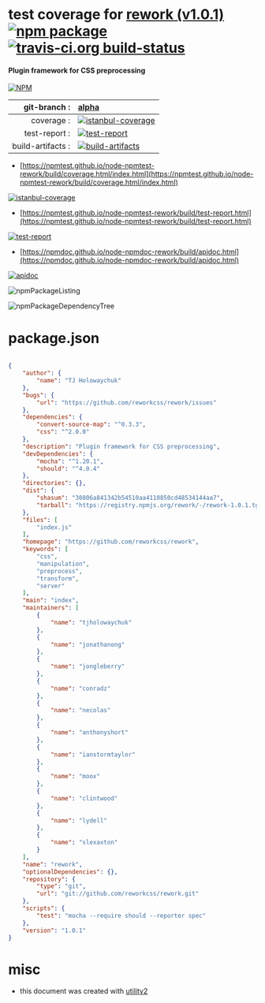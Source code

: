 # test coverage for  [rework (v1.0.1)](https://github.com/reworkcss/rework)  [![npm package](https://img.shields.io/npm/v/npmtest-rework.svg?style=flat-square)](https://www.npmjs.org/package/npmtest-rework) [![travis-ci.org build-status](https://api.travis-ci.org/npmtest/node-npmtest-rework.svg)](https://travis-ci.org/npmtest/node-npmtest-rework)
#### Plugin framework for CSS preprocessing

[![NPM](https://nodei.co/npm/rework.png?downloads=true&downloadRank=true&stars=true)](https://www.npmjs.com/package/rework)

| git-branch : | [alpha](https://github.com/npmtest/node-npmtest-rework/tree/alpha)|
|--:|:--|
| coverage : | [![istanbul-coverage](https://npmtest.github.io/node-npmtest-rework/build/coverage.badge.svg)](https://npmtest.github.io/node-npmtest-rework/build/coverage.html/index.html)|
| test-report : | [![test-report](https://npmtest.github.io/node-npmtest-rework/build/test-report.badge.svg)](https://npmtest.github.io/node-npmtest-rework/build/test-report.html)|
| build-artifacts : | [![build-artifacts](https://npmtest.github.io/node-npmtest-rework/glyphicons_144_folder_open.png)](https://github.com/npmtest/node-npmtest-rework/tree/gh-pages/build)|

- [https://npmtest.github.io/node-npmtest-rework/build/coverage.html/index.html](https://npmtest.github.io/node-npmtest-rework/build/coverage.html/index.html)

[![istanbul-coverage](https://npmtest.github.io/node-npmtest-rework/build/screenCapture.buildCi.browser.%252Ftmp%252Fbuild%252Fcoverage.lib.html.png)](https://npmtest.github.io/node-npmtest-rework/build/coverage.html/index.html)

- [https://npmtest.github.io/node-npmtest-rework/build/test-report.html](https://npmtest.github.io/node-npmtest-rework/build/test-report.html)

[![test-report](https://npmtest.github.io/node-npmtest-rework/build/screenCapture.buildCi.browser.%252Ftmp%252Fbuild%252Ftest-report.html.png)](https://npmtest.github.io/node-npmtest-rework/build/test-report.html)

- [https://npmdoc.github.io/node-npmdoc-rework/build/apidoc.html](https://npmdoc.github.io/node-npmdoc-rework/build/apidoc.html)

[![apidoc](https://npmdoc.github.io/node-npmdoc-rework/build/screenCapture.buildCi.browser.%252Ftmp%252Fbuild%252Fapidoc.html.png)](https://npmdoc.github.io/node-npmdoc-rework/build/apidoc.html)

![npmPackageListing](https://npmtest.github.io/node-npmtest-rework/build/screenCapture.npmPackageListing.svg)

![npmPackageDependencyTree](https://npmtest.github.io/node-npmtest-rework/build/screenCapture.npmPackageDependencyTree.svg)



# package.json

```json

{
    "author": {
        "name": "TJ Holowaychuk"
    },
    "bugs": {
        "url": "https://github.com/reworkcss/rework/issues"
    },
    "dependencies": {
        "convert-source-map": "^0.3.3",
        "css": "^2.0.0"
    },
    "description": "Plugin framework for CSS preprocessing",
    "devDependencies": {
        "mocha": "^1.20.1",
        "should": "^4.0.4"
    },
    "directories": {},
    "dist": {
        "shasum": "30806a841342b54510aa4110850cd48534144aa7",
        "tarball": "https://registry.npmjs.org/rework/-/rework-1.0.1.tgz"
    },
    "files": [
        "index.js"
    ],
    "homepage": "https://github.com/reworkcss/rework",
    "keywords": [
        "css",
        "manipulation",
        "preprocess",
        "transform",
        "server"
    ],
    "main": "index",
    "maintainers": [
        {
            "name": "tjholowaychuk"
        },
        {
            "name": "jonathanong"
        },
        {
            "name": "jongleberry"
        },
        {
            "name": "conradz"
        },
        {
            "name": "necolas"
        },
        {
            "name": "anthonyshort"
        },
        {
            "name": "ianstormtaylor"
        },
        {
            "name": "moox"
        },
        {
            "name": "clintwood"
        },
        {
            "name": "lydell"
        },
        {
            "name": "slexaxton"
        }
    ],
    "name": "rework",
    "optionalDependencies": {},
    "repository": {
        "type": "git",
        "url": "git://github.com/reworkcss/rework.git"
    },
    "scripts": {
        "test": "mocha --require should --reporter spec"
    },
    "version": "1.0.1"
}
```



# misc
- this document was created with [utility2](https://github.com/kaizhu256/node-utility2)
